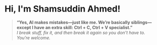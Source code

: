 # Hi, I'm Shamsuddin Ahmed! 

> **“Yes, AI makes mistakes—just like me. We’re basically siblings—except I have an extra skill: Ctrl + C, Ctrl + V specialist.”**  
> _I break stuff, fix it, and then break it again so you don’t have to. You’re welcome._
